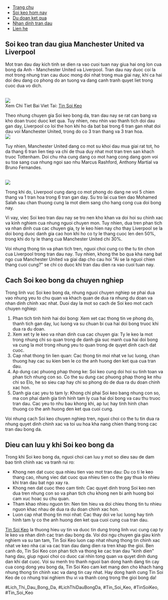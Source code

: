 <nav>
<ul>
<li><a href="#">Trang chu</a></li>
<li><a href="#">Soi keo hom nay</a></li>
<li><a href="#">Du doan ket qua</a></li>
<li><a href="#">Nhan dinh tran dau</a></li>
<li><a href="#">Lien he</a></li>
</ul>
</nav><main>
<section>
<h2>Soi keo tran dau giua Manchester United va Liverpool</h2>
<p>Mot tran dau day kich tinh se dien ra vao cuoi tuan nay giua hai ong lon cua bong da Anh - Manchester United va Liverpool. Tran dau nay duoc coi la mot trong nhung tran cau duoc mong doi nhat trong mua giai nay, khi ca hai doi deu dang co phong do an tuong va dang canh tranh quyet liet trong cuoc dua vo dich.</p><br><img src="https://tinsoikeo1.com/wp-content/uploads/2024/06/chi-tiet-ve-tran-dau-truoc-khi-soi-keo.webp"></br>
Xem Chi Tiet Bai Viet Tai: <a href="https://tinsoikeo1.com/">Tin Soi Keo</a>
<p>Theo nhung chuyen gia Soi keo bong da, tran dau nay se rat can bang va kho doan truoc duoc ket qua. Tuy nhien, neu nhin vao thanh tich doi dau gan day, Liverpool co loi the hon khi ho da bat bai trong 6 tran gan nhat doi dau voi Manchester United, trong do co 3 tran thang va 3 tran hoa.<br><img src="https://tinsoikeo1.com/wp-content/uploads/2025/04/soi-keo-atletico-madrid-vs-valladolid-anh-dai-dien.jpg"></br>
<p>Tuy nhien, Manchester United dang co mot su khoi dau mua giai rat tot, ho da thang 6 tran lien tiep va chi de thua duy nhat mot tran tren san khach truoc Tottenham. Doi chu nha cung dang co mot hang cong dang gom voi su toa sang cua nhung ngoi sao nhu Marcus Rashford, Anthony Martial va Bruno Fernandes.</p><br><img src="https://tinsoikeo1.com/wp-content/uploads/2024/06/tham-khao-tin-soi-keo-mien-phi.webp"></br>
<p>Trong khi do, Liverpool cung dang co mot phong do dang ne voi 5 chien thang va 1 tran hoa trong 6 tran gan day. Su tro lai cua tien dao Mohamed Salah sau chan thuong cung la mot diem sang cho hang cong cua doi bong nay.
<p>Vi vay, viec Soi keo tran dau nay se tro nen kho khan va doi hoi su chinh xac va kinh nghiem cua nhung nguoi chuyen mon. Tuy nhien, dua tren phan tich va nhan dinh cua cac chuyen gia, ty le keo hien nay cho thay Liverpool se la doi bong duoc danh gia cao hon khi ho co ty le thang cuoc len den 50%, trong khi do ty le thang cua Manchester United chi 30%.</p>
<p>Voi nhung thong tin va phan tich tren, nguoi choi cung co the tu tin chon cua Liverpool trong tran dau nay. Tuy nhien, khong the bo qua kha nang bat ngo cua Manchester United va giai dap cho cau hoi "Ai se la nguoi chien thang cuoi cung?" se chi co duoc khi tran dau dien ra vao cuoi tuan nay.
</section>
<section>
<h2>Cach Soi keo bong da chuyen nghiep</h2>
<p>Trong linh vuc Soi keo bong da, nhung nguoi chuyen nghiep se phai dua vao nhung yeu to chu quan va khach quan de dua ra nhung du doan va nhan dinh chinh xac nhat. Duoi day la mot so cach de Soi keo mot cach chuyen nghiep:</p>
<ol>
<li>Phan tich tinh hinh hai doi bong: Xem xet cac thong tin ve phong do, thanh tich gan day, luc luong va su chuan bi cua hai doi bong truoc khi dua ra du doan.</li>
<li>Xem xet ty le keo va nhan dinh cua cac chuyen gia: Ty le keo la mot trong nhung chi so quan trong de danh gia suc manh cua hai doi bong va cung la mot trong nhung yeu to quan trong de quyet dinh cach dat cuoc.</li>
<li>Cap nhat thong tin lien quan: Cac thong tin moi nhat ve luc luong, chan thuong hay cac su kien ben le co the anh huong den ket qua cua tran dau.</li>
<li>Ap dung cac phuong phap thong ke: Soi keo cung doi hoi su tinh toan va phan tich nhung con so. Co the su dung cac phuong phap thong ke nhu chi so Elo, he so sieu cap hay chi so phong do de dua ra du doan chinh xac hon.</li>
<li>Danh gia cac yeu to tam ly: Khong chi phai Soi keo bang nhung con so, ma con phai danh gia tinh hinh tam ly cua hai doi bong va cau thu truoc tran dau. Cac yeu to nhu bau khong khi, ap luc hay tinh hinh chan thuong co the anh huong den ket qua cuoi cung.</li>
</ol>
<p>Voi nhung cach Soi keo chuyen nghiep tren, nguoi choi co the tu tin dua ra nhung quyet dinh chinh xac va toi uu hoa kha nang chien thang trong cac tran dau bong da.</p>
</section>
<section>
<h2>Dieu can luu y khi Soi keo bong da</h2>
<p>Trong khi Soi keo bong da, nguoi choi can luu y mot so dieu sau de dam bao tinh chinh xac va tranh rui ro:</p>
<ul>
<li>Khong nen dat cuoc qua nhieu tien vao mot tran dau: Du co ti le keo thang cao, nhung viec dat cuoc qua nhieu tien co the gay thua lo nhieu khi tran dau bat ngo xay ra.</li>
<li>Khong nen dat cuoc theo cam tinh: Cac quyet dinh trong Soi keo nen dua tren nhung con so va phan tich chu khong nen bi anh huong boi cam xuc hoac su chu quan.</li>
<li>Tham khao nhieu nguon tin: Nen tim hieu va doi chieu thong tin tu nhieu nguon khac nhau de dua ra du doan chinh xac hon.</li>
<li>Luon cap nhat thong tin moi nhat: Cac thay doi ve luc luong hay tinh hinh tam ly co the anh huong den ket qua cuoi cung cua tran dau.</li>
</ul>
</section>
</main><p><a href="https://tinsoikeo1.com/">Tin Soi Keo</a> la thuong hieu uy tin va duoc tin dung trong linh vuc cung cap ty le keo va nhan dinh cac tran dau bong da. Voi doi ngu chuyen gia giau kinh nghiem va su tan tam, Tin Soi Keo luon cap nhat nhung thong tin chinh xac nhat ve keo nha cai va cac tran dau dang dien ra tren khap the gioi. Ben canh do, Tin Soi Keo con phan tich va thong ke cac tran dau "kinh dien" hang dau, giup nguoi choi co duoc cai nhin tong quan va quyet dinh dung dan khi dat cuoc. Voi su menh tro thanh nguoi ban dong hanh dang tin cay cua cong dong yeu bong da, Tin Soi Keo cam ket mang den cho khach hang nhung thong tin chinh xac va dang tin cay nhat. Hay dong hanh cung Tin Soi Keo de co nhung trai nghiem thu vi va thanh cong trong the gioi bong da!</p>
#Lich_Thi_Dau_Bong_Da, #LichThiDauBongDa, #Tin_Soi_Keo, #TinSoiKeo, #Tin_Soi_Keo
